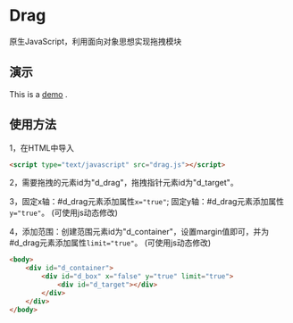 # Drag

原生JavaScript，利用面向对象思想实现拖拽模块

## 演示
This is a [demo](http://htmlpreview.github.io/?https://github.com/AdBrandon/module/blob/master/drag/demo/demo.html) .

## 使用方法
1，在HTML中导入
```html
<script type="text/javascript" src="drag.js"></script>
```
2，需要拖拽的元素id为"d_drag"，拖拽指针元素id为"d_target"。

3，固定x轴：#d_drag元素添加属性```x="true"```;
固定y轴：#d_drag元素添加属性```y="true"```。
(可使用js动态修改)

4，添加范围：创建范围元素id为"d_container"，设置margin值即可，并为#d_drag元素添加属性```limit="true"```。
(可使用js动态修改)


```html
<body>
  	<div id="d_container">
        <div id="d_box" x="false" y="true" limit="true">
            <div id="d_target"></div>
        </div>
    </div>
</body>
```
